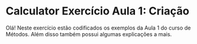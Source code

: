 # Calculator Exercício Aula 1: Criação
Olá! Neste exercício estão codificados os exemplos da Aula 1 do curso de Métodos. Além disso também possui algumas explicações a mais.
